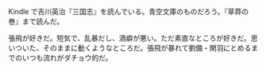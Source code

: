 Kindle で吉川英治『三国志』を読んでいる。青空文庫のものだろう。『草莽の巻』まで読んだ。

張飛が好きだ。短気で、乱暴だし、酒癖が悪い。ただ素直なところが好きだ。思いついた、そのままに動くようなところだ。張飛が暴れて劉備・関羽にとめるまでのいつも流れがダチョウ的だ。
